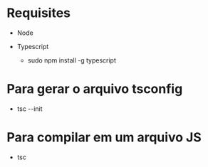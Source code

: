 # Requisites

* Node

* Typescript
   - sudo npm install -g typescript

# Para gerar o arquivo tsconfig
   - tsc --init

# Para compilar em um arquivo JS 
   - tsc 